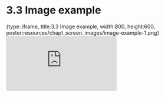 # 3.3 Image example
 
{type: iframe, title:3.3 Image example, width:800, height:600, poster:resources/chapt_screen_images/image-example-1.png}
![](https://sayumiyork.github.io/miniCURE-16S_Test/image-example-1.html)
 

 

